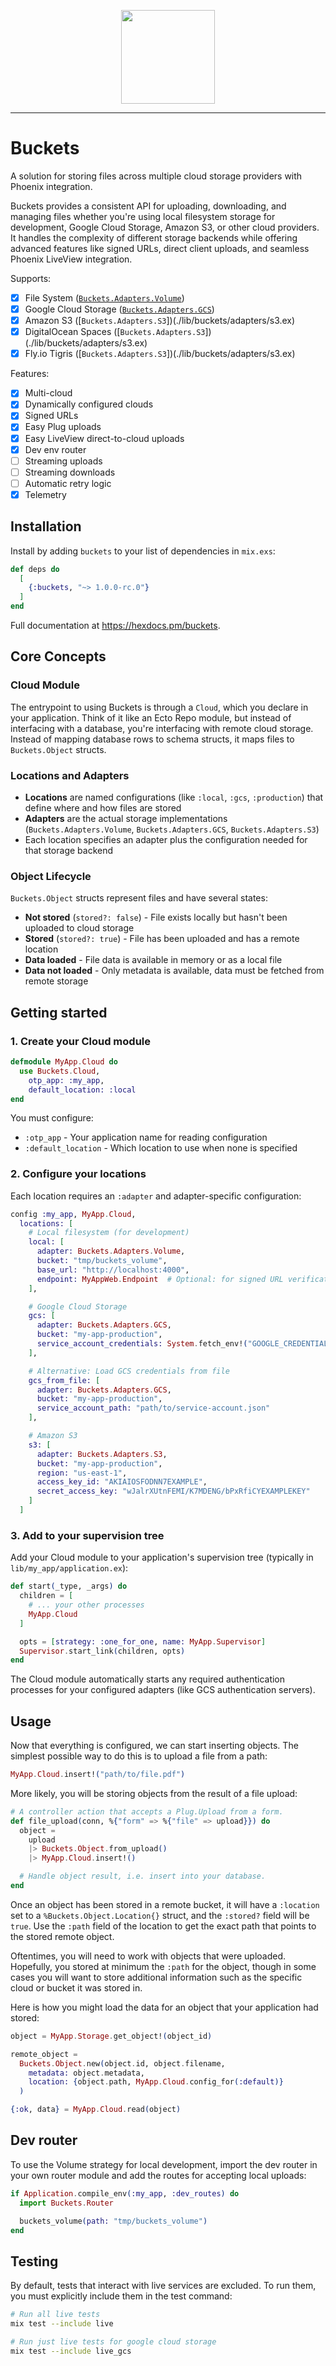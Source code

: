 <p align="center">
  <img src="priv/logo.png" height="150" />
</p>

---

# Buckets

A solution for storing files across multiple cloud storage providers with Phoenix integration.

Buckets provides a consistent API for uploading, downloading, and managing files whether you're using local filesystem storage for development, Google Cloud Storage, Amazon S3, or other cloud providers. It handles the complexity of different storage backends while offering advanced features like signed URLs, direct client uploads, and seamless Phoenix LiveView integration.

Supports:

- [x] File System ([`Buckets.Adapters.Volume`](./lib/buckets/adapters/volume.ex))
- [x] Google Cloud Storage ([`Buckets.Adapters.GCS`](./lib/buckets/adapters/gcs.ex))
- [x] Amazon S3 ([`Buckets.Adapters.S3`])(./lib/buckets/adapters/s3.ex)
- [x] DigitalOcean Spaces ([`Buckets.Adapters.S3`])(./lib/buckets/adapters/s3.ex)
- [x] Fly.io Tigris ([`Buckets.Adapters.S3`])(./lib/buckets/adapters/s3.ex)

Features:

- [x] Multi-cloud
- [x] Dynamically configured clouds
- [x] Signed URLs
- [x] Easy Plug uploads
- [x] Easy LiveView direct-to-cloud uploads
- [x] Dev env router
- [ ] Streaming uploads
- [ ] Streaming downloads
- [ ] Automatic retry logic
- [x] Telemetry

## Installation

Install by adding `buckets` to your list of dependencies in `mix.exs`:

```elixir
def deps do
  [
    {:buckets, "~> 1.0.0-rc.0"}
  ]
end
```

Full documentation at <https://hexdocs.pm/buckets>.

## Core Concepts

### Cloud Module

The entrypoint to using Buckets is through a `Cloud`, which you declare in your application. Think of it like an Ecto Repo module, but instead of interfacing with a database, you're interfacing with remote cloud storage. Instead of mapping database rows to schema structs, it maps files to `Buckets.Object` structs.

### Locations and Adapters

- **Locations** are named configurations (like `:local`, `:gcs`, `:production`) that define where and how files are stored
- **Adapters** are the actual storage implementations (`Buckets.Adapters.Volume`, `Buckets.Adapters.GCS`, `Buckets.Adapters.S3`)
- Each location specifies an adapter plus the configuration needed for that storage backend

### Object Lifecycle

`Buckets.Object` structs represent files and have several states:

- **Not stored** (`stored?: false`) - File exists locally but hasn't been uploaded to cloud storage
- **Stored** (`stored?: true`) - File has been uploaded and has a remote location
- **Data loaded** - File data is available in memory or as a local file
- **Data not loaded** - Only metadata is available, data must be fetched from remote storage

## Getting started

### 1. Create your Cloud module

```elixir
defmodule MyApp.Cloud do
  use Buckets.Cloud,
    otp_app: :my_app,
    default_location: :local
end
```

You must configure:

- `:otp_app` - Your application name for reading configuration
- `:default_location` - Which location to use when none is specified

### 2. Configure your locations

Each location requires an `:adapter` and adapter-specific configuration:

```elixir
config :my_app, MyApp.Cloud,
  locations: [
    # Local filesystem (for development)
    local: [
      adapter: Buckets.Adapters.Volume,
      bucket: "tmp/buckets_volume",
      base_url: "http://localhost:4000",
      endpoint: MyAppWeb.Endpoint  # Optional: for signed URL verification
    ],

    # Google Cloud Storage
    gcs: [
      adapter: Buckets.Adapters.GCS,
      bucket: "my-app-production",
      service_account_credentials: System.fetch_env!("GOOGLE_CREDENTIALS")
    ],

    # Alternative: Load GCS credentials from file
    gcs_from_file: [
      adapter: Buckets.Adapters.GCS,
      bucket: "my-app-production",
      service_account_path: "path/to/service-account.json"
    ],

    # Amazon S3
    s3: [
      adapter: Buckets.Adapters.S3,
      bucket: "my-app-production",
      region: "us-east-1",
      access_key_id: "AKIAIOSFODNN7EXAMPLE",
      secret_access_key: "wJalrXUtnFEMI/K7MDENG/bPxRfiCYEXAMPLEKEY"
    ]
  ]
```

### 3. Add to your supervision tree

Add your Cloud module to your application's supervision tree (typically in `lib/my_app/application.ex`):

```elixir
def start(_type, _args) do
  children = [
    # ... your other processes
    MyApp.Cloud
  ]

  opts = [strategy: :one_for_one, name: MyApp.Supervisor]
  Supervisor.start_link(children, opts)
end
```

The Cloud module automatically starts any required authentication processes for your configured adapters (like GCS authentication servers).

## Usage

Now that everything is configured, we can start inserting objects. The simplest possible
way to do this is to upload a file from a path:

```elixir
MyApp.Cloud.insert!("path/to/file.pdf")
```

More likely, you will be storing objects from the result of a file upload:

```elixir
# A controller action that accepts a Plug.Upload from a form.
def file_upload(conn, %{"form" => %{"file" => upload}}) do
  object =
    upload
    |> Buckets.Object.from_upload()
    |> MyApp.Cloud.insert!()

  # Handle object result, i.e. insert into your database.
end
```

Once an object has been stored in a remote bucket, it will have a `:location` set to a
`%Buckets.Object.Location{}` struct, and the `:stored?` field will be `true`. Use the `:path`
field of the location to get the exact path that points to the stored remote object.

Oftentimes, you will need to work with objects that were uploaded. Hopefully, you stored at
minimum the `:path` for the object, though in some cases you will want to store additional
information such as the specific cloud or bucket it was stored in.

Here is how you might load the data for an object that your application had stored:

```elixir
object = MyApp.Storage.get_object!(object_id)

remote_object =
  Buckets.Object.new(object.id, object.filename,
    metadata: object.metadata,
    location: {object.path, MyApp.Cloud.config_for(:default)}
  )

{:ok, data} = MyApp.Cloud.read(object)
```

## Dev router

To use the Volume strategy for local development, import the dev router in your own router
module and add the routes for accepting local uploads:

```elixir
if Application.compile_env(:my_app, :dev_routes) do
  import Buckets.Router

  buckets_volume(path: "tmp/buckets_volume")
end
```

## Testing

By default, tests that interact with live services are excluded. To run them,
you must explicitly include them in the test command:

```sh
# Run all live tests
mix test --include live

# Run just live tests for google cloud storage
mix test --include live_gcs
```
